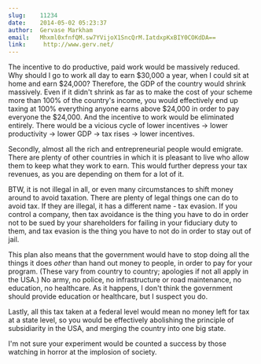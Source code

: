 ```yaml
---
slug:    11234
date:    2014-05-02 05:23:37
author:  Gervase Markham
email:   Mhxml0xfnfQM.sw7YVijoX1SncQrM.IatdxpKxBIY0COKdDA==
link:     http://www.gerv.net/
---
```


The incentive to do productive, paid work would be massively
reduced. Why should I go to work all day to earn $30,000 a year, when
I could sit at home and earn $24,000? Therefore, the GDP of the
country would shrink massively. Even if it didn't shrink as far as to
make the cost of your scheme more than 100% of the country's income,
you would effectively end up taxing at 100% everything anyone earns
above $24,000 in order to pay everyone the $24,000. And the incentive
to work would be eliminated entirely. There would be a vicious cycle
of lower incentives → lower productivity → lower GDP → tax
rises → lower incentives.

Secondly, almost all the rich and entrepreneurial people would
emigrate. There are plenty of other countries in which it is pleasant
to live who allow them to keep what they work to earn. This would
further depress your tax revenues, as you are depending on them for a
lot of it.

BTW, it is not illegal in all, or even many circumstances to shift
money around to avoid taxation. There are plenty of legal things one
can do to avoid tax. If they are illegal, it has a different name -
tax evasion. If you control a company, then tax avoidance is the thing
you have to do in order not to be sued by your shareholders for
failing in your fiduciary duty to them, and tax evasion is the thing
you have to not do in order to stay out of jail.

This plan also means that the government would have to stop doing all
the things it does _other_ than hand out money to people, in order to
pay for your program. (These vary from country to country; apologies
if not all apply in the USA.) No army, no police, no infrastructure or
road maintenance, no education, no healthcare. As it happens, I don't
think the government should provide education or healthcare, but I
suspect you do.

Lastly, all this tax taken at a federal level would mean no money left
for tax at a state level, so you would be effectively abolishing the
principle of subsidiarity in the USA, and merging the country into one
big state.

I'm not sure your experiment would be counted a success by those
watching in horror at the implosion of society.
